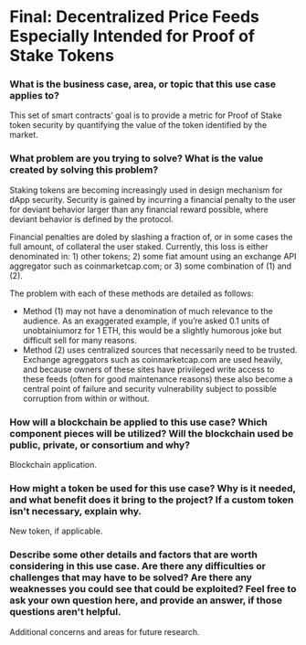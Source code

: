 # Final: Decentralized Price Feeds Especially Intended for Proof of Stake Tokens
### What is the business case, area, or topic that this use case applies to?

This set of smart contracts’ goal is to provide a metric for Proof of Stake token security by quantifying the value of the token identified by the market.

### What problem are you trying to solve? What is the value created by solving this problem?

Staking tokens are becoming increasingly used in design mechanism for dApp security. Security is gained by incurring a financial penalty to the user for deviant behavior larger than any financial reward possible, where deviant behavior is defined by the protocol.

Financial penalties are doled by slashing a fraction of, or in some cases the full amount, of collateral the user staked. Currently, this loss is either denominated in: 1) other tokens; 2) some fiat amount using an exchange API aggregator such as coinmarketcap.com; or 3) some combination of (1) and (2).

The problem with each of these methods are detailed as follows:
- Method (1) may not have a denomination of much relevance to the audience. As an exaggerated example, if you’re asked 0.1 units of unobtainiumorz for 1 ETH, this would be a slightly humorous joke but difficult sell for many reasons.
- Method (2) uses centralized sources that necessarily need to be trusted. Exchange agreggators such as coinmarketcap.com are used heavily, and because owners of these sites have privileged write access to these feeds (often for good maintenance reasons) these also become a central point of failure and security vulnerability subject to possible corruption from within or without.


### How will a blockchain be applied to this use case? Which component pieces will be utilized? Will the blockchain used be public, private, or consortium and why?

Blockchain application.

### How might a token be used for this use case? Why is it needed, and what benefit does it bring to the project? If a custom token isn't necessary, explain why.

New token, if applicable.

### Describe some other details and factors that are worth considering in this use case. Are there any difficulties or challenges that may have to be solved? Are there any weaknesses you could see that could be exploited? Feel free to ask your own question here, and provide an answer, if those questions aren't helpful.

Additional concerns and areas for future research.
